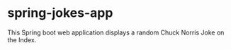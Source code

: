 # spring-jokes-app
This Spring boot web application displays a random Chuck Norris Joke on the Index.